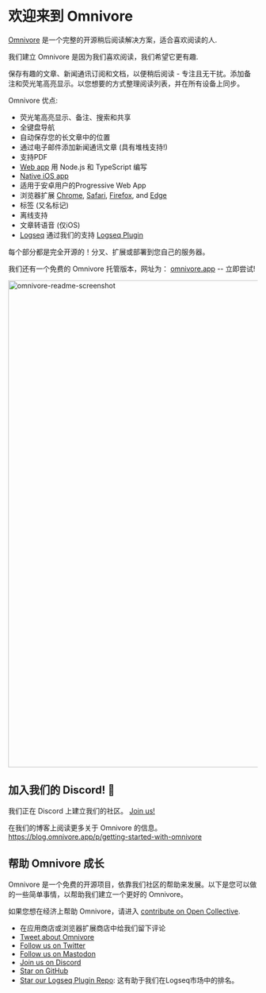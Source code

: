 # 欢迎来到 Omnivore

[Omnivore](https://omnivore.app) 是一个完整的开源稍后阅读解决方案，适合喜欢阅读的人.

我们建立 Omnivore 是因为我们喜欢阅读，我们希望它更有趣.

保存有趣的文章、新闻通讯订阅和文档，以便稍后阅读 - 专注且无干扰。添加备注和荧光笔高亮显示。以您想要的方式整理阅读列表，并在所有设备上同步。

Omnivore 优点:

- 荧光笔高亮显示、备注、搜索和共享
- 全键盘导航
- 自动保存您的长文章中的位置
- 通过电子邮件添加新闻通讯文章 (具有堆栈支持!)
- 支持PDF
- [Web app](https://omnivore.app/) 用 Node.js 和 TypeScript 编写
- [Native iOS app](https://omnivore.app/install/ios)
- 适用于安卓用户的Progressive Web App
- 浏览器扩展 [Chrome](https://omnivore.app/install/chrome), [Safari](https://omnivore.app/install/safari), [Firefox](https://omnivore.app/install/firefox), and [Edge](https://omnivore.app/install/edge)
- 标签 (又名标记)
- 离线支持
- 文章转语音 (仅iOS)
- [Logseq](https://logseq.com/) 通过我们的支持 [Logseq Plugin](https://github.com/omnivore-app/logseq-omnivore)

每个部分都是完全开源的！分叉、扩展或部署到您自己的服务器。

我们还有一个免费的 Omnivore 托管版本，网址为： [omnivore.app](https://omnivore.app/) -- 立即尝试!

<img width="981" alt="omnivore-readme-screenshot" src="https://user-images.githubusercontent.com/75189/153696698-9e4f1bdd-5954-465b-8ab0-b4eacc60f779.png">

## 加入我们的 Discord! :speech_balloon:

我们正在 Discord 上建立我们的社区。 [Join us!](https://discord.gg/h2z5rppzz9)

在我们的博客上阅读更多关于 Omnivore 的信息。 <https://blog.omnivore.app/p/getting-started-with-omnivore>

## 帮助 Omnivore 成长

Omnivore 是一个免费的开源项目，依靠我们社区的帮助来发展。以下是您可以做的一些简单事情，以帮助我们建立一个更好的 Omnivore。

如果您想在经济上帮助 Omnivore，请进入 [contribute on Open Collective](https://opencollective.com/omnivore).

- 在应用商店或浏览器扩展商店中给我们留下评论
- [Tweet about Omnivore](https://twitter.com/intent/tweet?text=I%20recently%20started%20using%20@OmnivoreApp%20as%20a%20free,%20open-source%20read-it-later%20app.%20Check%20it%20out:%20https://omnivore.app)
- [Follow us on Twitter](https://twitter.com/omnivoreapp)
- [Follow us on Mastodon](https://pkm.social/@omnivore)
- [Join us on Discord](https://discord.gg/h2z5rppzz9)
- [Star on GitHub](https://github.com/omnivore-app/omnivore)
- [Star our Logseq Plugin Repo](https://github.com/omnivore-app/logseq-omnivore): 这有助于我们在Logseq市场中的排名。
